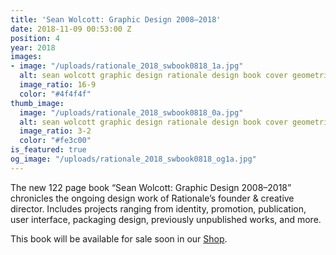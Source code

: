 ```yaml
---
title: 'Sean Wolcott: Graphic Design 2008–2018'
date: 2018-11-09 00:53:00 Z
position: 4
year: 2018
images:
- image: "/uploads/rationale_2018_swbook0818_1a.jpg"
  alt: sean wolcott graphic design rationale design book cover geometric diamond stripe
  image_ratio: 16-9
  color: "#4f4f4f"
thumb_image:
  image: "/uploads/rationale_2018_swbook0818_0a.jpg"
  alt: sean wolcott graphic design rationale design book cover geometric diamond stripe
  image_ratio: 3-2
  color: "#fe3c00"
is_featured: true
og_image: "/uploads/rationale_2018_swbook0818_og1a.jpg"
---
```


The new 122 page book “Sean Wolcott: Graphic Design 2008–2018” chronicles the ongoing design work of Rationale’s founder & creative director. Includes projects ranging from identity, promotion, publication, user interface, packaging design, previously unpublished works, and more.

This book will be available for sale soon in our [Shop](https://rationale-design.com/shop/sean-wolcott-graphic-design/).